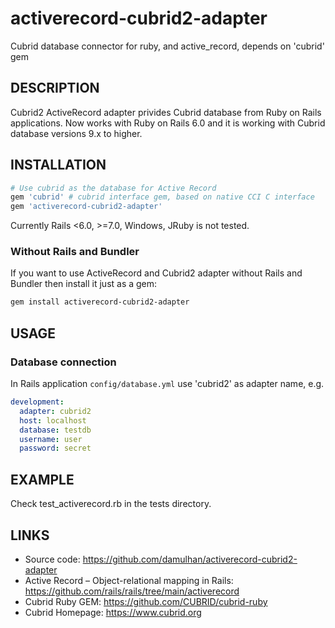 # activerecord-cubrid2-adapter
Cubrid database connector for ruby, and active_record, depends on 'cubrid' gem

DESCRIPTION
-----------

Cubrid2 ActiveRecord adapter privides Cubrid database from Ruby on Rails applications. Now works with Ruby on Rails 6.0 and it is working with Cubrid database versions 9.x to higher. 

INSTALLATION
------------

```ruby
# Use cubrid as the database for Active Record
gem 'cubrid' # cubrid interface gem, based on native CCI C interface 
gem 'activerecord-cubrid2-adapter'
```
Currently Rails <6.0, >=7.0, Windows, JRuby is not tested.

### Without Rails and Bundler

If you want to use ActiveRecord and Cubrid2 adapter without Rails and Bundler then install it just as a gem:

```bash
gem install activerecord-cubrid2-adapter
```

USAGE
-----

### Database connection

In Rails application `config/database.yml` use 'cubrid2' as adapter name, e.g.

```yml
development:
  adapter: cubrid2
  host: localhost
  database: testdb
  username: user
  password: secret
```

EXAMPLE
-------------

Check test_activerecord.rb in the tests directory.


LINKS
-----

* Source code: https://github.com/damulhan/activerecord-cubrid2-adapter
* Active Record – Object-relational mapping in Rails: https://github.com/rails/rails/tree/main/activerecord 
* Cubrid Ruby GEM: https://github.com/CUBRID/cubrid-ruby 
* Cubrid Homepage: https://www.cubrid.org

